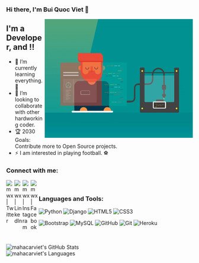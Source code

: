 ### Hi there, I'm Bui Quoc Viet  👋

<img align="right" alt="GIF" src="https://github.com/mahacarviet/mahacarviet/blob/master/3dprinter.gif?raw=true" width="400" height="320" />


## I'm a Developer, and !!

- 🌱 I’m currently learning everything. 🤣
- 👯 I’m looking to collaborate with other hardworking coder.
- 🏆 2030 Goals: Contribute more to Open Source projects.
- ⚡  I am interested in playing football. ️⚽️

### Connect with me:

[<img align="left" alt="mwx | Twitter" width="22px" src="https://cdn.jsdelivr.net/npm/simple-icons@v3/icons/twitter.svg" />][twitter]
[<img align="left" alt="mwx | LinkedIn" width="22px" src="https://cdn.jsdelivr.net/npm/simple-icons@v3/icons/linkedin.svg" />][linkedin]
[<img align="left" alt="mwx | Instagram" width="22px" src="https://cdn.jsdelivr.net/npm/simple-icons@v3/icons/instagram.svg" />][instagram]
[<img align="left" alt="mwx | Facebook" width="22px" src="https://cdn.jsdelivr.net/npm/simple-icons@3.13.0/icons/facebook.svg" />][facebook]
<br />

### Languages and Tools:

![Python](https://img.shields.io/badge/-Python-000000?style=flat&logo=python)
![Django](https://img.shields.io/badge/-Django-000000?style=flat&logo=Django)
![HTML5](https://img.shields.io/badge/-HTML5-000000?style=flat&logo=HTML5)
![CSS3](https://img.shields.io/badge/-CSS3-000000?style=flat&logo=CSS3)

![Bootstrap](https://img.shields.io/badge/-Bootstrap-000000?style=flat&logo=bootstrap)
![MySQL](https://img.shields.io/badge/-MySQL-000000?style=flat&logo=MySQL)
![GitHub](https://img.shields.io/badge/-GitHub-000000?style=flat&logo=github&logoColor=FFFFFF)
![Git](https://img.shields.io/badge/-Git-000000?style=flat&logo=git&logoColor=F05032)
![Heroku](https://img.shields.io/badge/-Heroku-000000?style=flat&logo=heroku)

<br />
<br />


<img align="left" alt="mahacarviet's GitHub Stats" src="https://github-readme-stats.vercel.app/api?username=mahacarviet&show_icons=true" />
<br/>
<img align="left" alt="mahacarviet's Languages" src="https://github-readme-stats.vercel.app/api/top-langs/?username=mahacarviet&hide=scss" />


[twitter]: https://twitter.com/
[instagram]: https://www.instagram.com/
[linkedin]: https://www.linkedin.com/in/
[facebook]: https://www.facebook.com/vietchelsea.mahacar/
